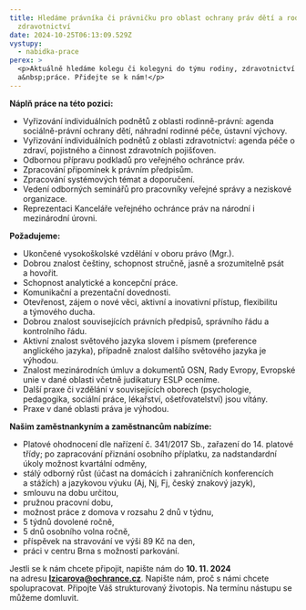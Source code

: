```yaml
---
title: Hledáme právníka či právničku pro oblast ochrany práv dětí a rodiny a
  zdravotnictví
date: 2024-10-25T06:13:09.529Z
vystupy:
  - nabidka-prace
perex: >
  <p>Aktuálně hledáme kolegu či kolegyni do týmu rodiny, zdravotnictví
  a&nbsp;práce. Přidejte se k nám!</p>
---
```

<p><strong>Náplň práce na této pozici:</strong></p>

<ul>
	<li>Vyřizování individuálních podnětů z<strong>&nbsp;</strong>oblasti rodinně-právní: agenda sociálně-právní ochrany dětí, náhradní rodinné péče, ústavní výchovy.</li>
	<li>Vyřizování individuálních podnětů z<strong>&nbsp;</strong>oblasti zdravotnictví: agenda péče o zdraví, pojistného a činnost zdravotních pojišťoven.</li>
	<li>Odbornou přípravu podkladů pro veřejného ochránce práv.</li>
	<li>Zpracování připomínek k právním předpisům.</li>
	<li>Zpracování systémových témat a doporučení.</li>
	<li>Vedení odborných seminářů pro pracovníky veřejné správy a neziskové organizace.</li>
	<li>Reprezentaci Kanceláře veřejného ochránce práv na národní i mezinárodní úrovni.</li>
</ul>

<p><strong>Požadujeme:</strong></p>

<ul>
	<li>Ukončené vysokoškolské vzdělání v&nbsp;oboru právo (Mgr.).</li>
	<li>Dobrou znalost češtiny, schopnost stručně, jasně a&nbsp;srozumitelně psát a&nbsp;hovořit.</li>
	<li>Schopnost analytické a&nbsp;koncepční práce.</li>
	<li>Komunikační a prezentační dovednosti.</li>
	<li>Otevřenost, zájem o&nbsp;nové věci, aktivní a&nbsp;inovativní přístup, flexibilitu a&nbsp;týmového ducha.</li>
	<li>Dobrou znalost souvisejících právních předpisů, správního řádu a kontrolního řádu.</li>
	<li>Aktivní znalost světového jazyka slovem i&nbsp;písmem (preference anglického jazyka), případně znalost dalšího světového jazyka je výhodou.</li>
	<li>Znalost mezinárodních úmluv a dokumentů OSN, Rady Evropy, Evropské unie v dané oblasti včetně judikatury ESLP oceníme.</li>
	<li>Další praxe či vzdělání v&nbsp;souvisejících oborech (psychologie, pedagogika, sociální práce, lékařství, ošetřovatelství) jsou vítány.</li>
	<li>Praxe v&nbsp;dané oblasti práva je výhodou.</li>
</ul>

<p><strong>Našim zaměstnankyním a&nbsp;zaměstnancům nabízíme:</strong></p>

<ul>
	<li>Platové ohodnocení dle nařízení č.&nbsp;341/2017 Sb., zařazení do&nbsp;14. platové třídy; po&nbsp;zapracování přiznání osobního příplatku, za&nbsp;nadstandardní úkoly možnost kvartální odměny,</li>
	<li>stálý odborný růst (účast na&nbsp;domácích i&nbsp;zahraničních konferencích a&nbsp;stážích) a jazykovou výuku (Aj, Nj, Fj, český znakový jazyk),</li>
	<li>smlouvu na&nbsp;dobu určitou,</li>
	<li>pružnou pracovní dobu,</li>
	<li>možnost práce z&nbsp;domova v&nbsp;rozsahu 2 dnů v&nbsp;týdnu,</li>
	<li>5 týdnů dovolené ročně,</li>
	<li>5 dnů osobního volna ročně,</li>
	<li>příspěvek na stravování ve výši 89 Kč na den,</li>
	<li>práci v&nbsp;centru Brna s&nbsp;možností parkování.</li>
</ul>

<p>Jestli se k&nbsp;nám chcete připojit, napište nám do&nbsp;<strong>10. 11. 2024</strong> na&nbsp;adresu&nbsp;<a href="mailto:lzicarova@ochrance.cz"><strong>lzicarova@ochrance.cz</strong></a>. Napište nám, proč s&nbsp;námi chcete spolupracovat. Připojte Váš strukturovaný životopis. Na termínu nástupu se můžeme domluvit.</p>

